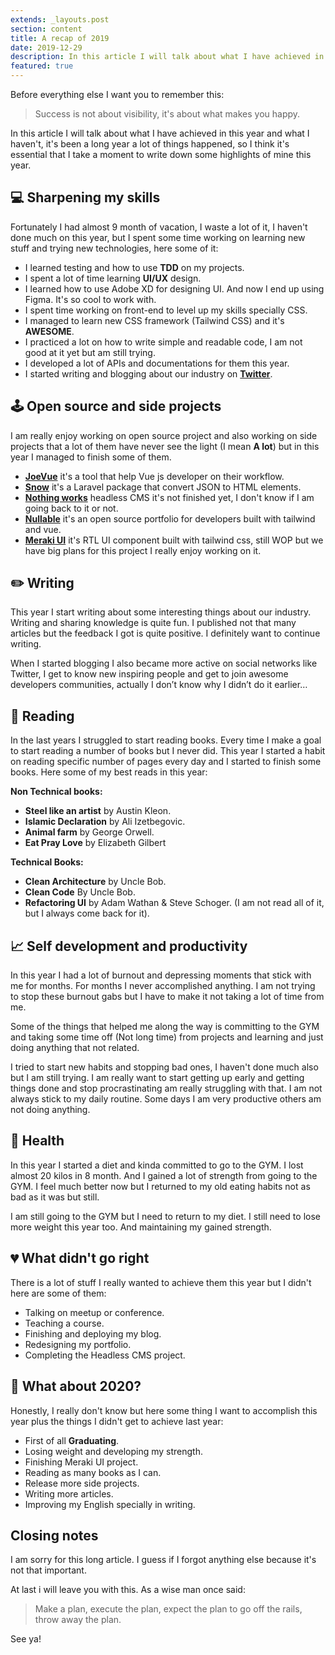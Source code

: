 ```yaml
---
extends: _layouts.post
section: content
title: A recap of 2019
date: 2019-12-29
description: In this article I will talk about what I have achieved in this year and what I haven't, it's been a long year a lot of things happened, so I think it's essential that I take a moment to write down some highlights of mine this year.
featured: true
---
```


Before everything else I want you to remember this:

> Success is not about visibility, it's about what makes you happy.

In this article I will talk about what I have achieved in this year and what I haven't, it's been a long year a lot of things happened, so I think it's essential that I take a moment to write down some highlights of mine this year.

## 💻 Sharpening my skills

Fortunately I had almost 9 month of vacation, I waste a lot of it, I haven't done much on this year, but I spent some time working on learning new stuff and trying new technologies, here some of it:

- I learned testing and how to use **TDD** on my projects.
- I spent a lot of time learning **UI/UX** design.
- I learned how to use Adobe XD for designing UI. And now I end up using Figma. It's so cool to work with.
- I spent time working on front-end to level up my skills specially CSS.
- I managed to learn new CSS framework (Tailwind CSS) and it's **AWESOME**.
- I practiced a lot on how to write simple and readable code, I am not good at it yet but am still trying.
- I developed a lot of APIs and documentations for them this year.
- I started writing and blogging about our industry on **[Twitter](https://twitter.com/miaababikir)**.

## 🕹 Open source and side projects

I am really enjoy working on open source project and also working on side projects that a lot of them have never see the light (I mean **A lot**) but in this year I managed to finish some of them.

- **[JoeVue](https://github.com/Miaababikir/JoeVue)** it's a tool that help Vue js developer on their workflow.
- **[Snow](https://github.com/Miaababikir/Snow)** it's a Laravel package that convert JSON to HTML elements.
- **[Nothing works](http://nothing-works.herokuapp.com/)** headless CMS it's not finished yet, I don't know if I am going back to it or not.
- **[Nullable](https://nothing-works.netlify.com/)** it's an open source portfolio for developers built with tailwind and vue.
- **[Meraki UI](https://twitter.com/miaababikir/status/1197976205003313153)** it's RTL UI component built with tailwind css, still WOP but we have big plans for this project I really enjoy working on it.

## ✏️ Writing

This year I start writing about some interesting things about our industry. Writing and sharing knowledge is quite fun. I published not that many articles but the feedback I got is quite positive. I definitely want to continue writing.

When I started blogging I also became more active on social networks like Twitter, I get to know new inspiring people and get to join awesome developers communities, actually I don’t know why I didn’t do it earlier…  

## 📖 Reading

In the last years I struggled to start reading books. Every time I make a goal to start reading a number of books but I never did. This year I started a habit on reading specific number of pages every day and I started to finish some books. Here some of my best reads in this year:

**Non Technical books:**

- **Steel like an artist** by Austin Kleon.
- **Islamic Declaration** by Ali Izetbegovic.
- **Animal farm** by George Orwell.
- **Eat Pray Love** by Elizabeth Gilbert

**Technical Books:**

- **Clean Architecture** by Uncle Bob.
- **Clean Code** By Uncle Bob.
- **Refactoring UI** by Adam Wathan & Steve Schoger. (I am not read all of it, but I always come back for it).

## 📈 Self development and productivity

In this year I had a lot of burnout and depressing moments that stick with me for months. For months I never accomplished anything. I am not trying to stop these burnout gabs but I have to make it not taking a lot of time from me.

Some of the things that helped me along the way is committing to the GYM and taking some time off (Not long time) from projects and learning and just doing anything that not related.

I tried to start new habits and stopping bad ones, I haven't done much also but I am still trying. I am really want to start getting up early and getting things done and stop procrastinating am really struggling with that. I am not always stick to my daily routine. Some days I am very productive others am not doing anything.

## 💉 Health

In this year I started a diet and kinda committed to go to the GYM. I lost almost 20 kilos in 8 month. And I gained a lot of strength from going to the GYM. I feel much better now but I returned to my old eating habits not as bad as it was but still.

I am still going to the GYM but I need to return to my diet. I still need to lose more weight this year too. And maintaining my gained strength. 

## 💔 What didn't go right

There is a lot of stuff I really wanted to achieve them this year but I didn't here are some of them:

- Talking on meetup or conference.
- Teaching a course.
- Finishing and deploying my blog.
- Redesigning my portfolio.
- Completing the Headless CMS project.

## 🎉 What about 2020?

Honestly, I really don't know but here some thing I want to accomplish this year plus the things I didn't get to achieve last year:

- First of all **Graduating**.
- Losing weight and developing my strength.
- Finishing Meraki UI project.
- Reading as many books as I can.
- Release more side projects.
- Writing more articles.
- Improving my English specially in writing.

## Closing notes

I am sorry for this long article. I guess if I forgot anything else because it's not that important. 

At last i will leave you with this. As a wise man once said:

> Make a plan, execute the plan, expect the plan to go off the rails, throw away the plan.

See ya!